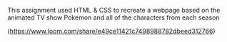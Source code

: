 
This assignment used HTML & CSS to recreate a webpage based on the animated TV show Pokemon and all of the characters from each season

(https://www.loom.com/share/e49ce11421c7498988782dbeed312766)
